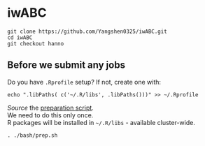 # iwABC


```
git clone https://github.com/Yangshen0325/iwABC.git
cd iwABC
git checkout hanno
```

## Before we submit any jobs

Do you have `.Rprofile` setup? If not, create one with:

```
echo ".libPaths( c('~/.R/libs', .libPaths()))" >> ~/.Rprofile
```


*Source* the [preparation script](./bash/prep.sh).<br>
We need to do this only once.<br>
R packages will be installed in `~/.R/libs` - available cluster-wide.

```
. ./bash/prep.sh
```
